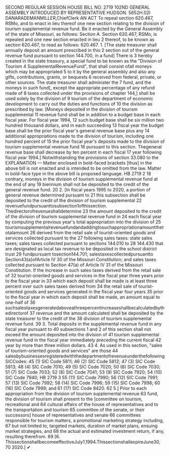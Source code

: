 SECOND REGULAR SESSION
HOUSE BILL NO. 2719
102ND GENERAL ASSEMBLY
INTRODUCED BY REPRESENTATIVE HUDSON.
5652H.02I DANARADEMANMILLER,ChiefClerk
AN ACT
To repeal section 620.467, RSMo, and to enact in lieu thereof one new section relating to the
division of tourism supplemental revenue fund.
Be it enacted by the General Assembly of the state of Missouri, as follows:
Section A. Section 620.467, RSMo, is repealed and one new section enacted in lieu
2 thereof, to be known as section 620.467, to read as follows:
620.467. 1. [The state treasurer shall annually deposit an amount prescribed in this
2 section out of the general revenue fund pursuant to section 144.700, in a fund] There is
3 hereby created in the state treasury, a special fund to be known as the "Division of Tourism
4 SupplementalRevenueFund", that shall consist ofall moneys which may be appropriated
5 to it by the general assembly and also any gifts, contributions, grants, or bequests
6 received from federal, private, or other sources. The state treasurer shall administer the
7 fund, and the moneys in such fund[, except the appropriate percentage of any refund made of
8 taxes collected under the provisions of chapter 144,] shall be used solely by the division of
9 tourism of the department of economic development to carry out the duties and functions of
10 the division as prescribed by law. [Moneys deposited in the division of tourism supplemental
11 revenue fund shall be in addition to a budget base in each fiscal year. For fiscal year 1994,
12 such budget base shall be six million two hundred thousand dollars, and in each succeeding
13 fiscal year the budget base shall be the prior fiscal year's general revenue base plus any
14 additional appropriations made to the division of tourism, including one hundred percent of
15 the prior fiscal year's deposits made to the division of tourism supplemental revenue fund
16 pursuant to this section. Thegeneral revenue base shall decrease by ten percent in each fiscal
17 year following fiscal year 1994.] Notwithstanding the provisions of section 33.080 to the
EXPLANATION — Matter enclosed in bold-faced brackets [thus] in the above bill is not enacted and is
intended to be omitted from the law. Matter in bold-face type in the above bill is proposed language.
HB 2719 2
18 contrary, moneys in the division of tourism supplemental revenue fund at the end of any
19 biennium shall not be deposited to the credit of the general revenue fund.
20 2. [In fiscal years 1995 to 2020, a portion of general revenue determined pursuant to
21 this subsection shall be deposited to the credit of the division of tourism supplemental
22 revenuefundpursuanttosubsection1ofthissection. Thedirectorofrevenueshalldetermine
23 the amount deposited to the credit of the division of tourism supplemental revenue fund in
24 each fiscal year by computing the previous year's total appropriation into the division of
25 tourismsupplementalrevenuefundandaddingtosuchappropriationamountthetotalamount
26 derived from the retail sale of tourist-oriented goods and services collected pursuant to the
27 following sales taxes: state sales taxes; sales taxes collected pursuant to sections 144.010 to
28 144.430 that are designated as local tax revenue to be deposited in the school district trust
29 fundpursuant tosection144.701; salestaxescollectedpursuantto Section43(a)ofArticle IV
30 of the Missouri Constitution; and sales taxes collected pursuant to Section 47(a) of Article IV
31 of the Missouri Constitution. If the increase in such sales taxes derived from the retail sale of
32 tourist-oriented goods and services in the fiscal year three years prior to the fiscal year in
33 which each deposit shall be made is at least three percent over such sales taxes derived from
34 the retail sale of tourist-oriented goods and services generated in the fiscal year four years
35 prior to the fiscal year in which each deposit shall be made, an amount equal to one-half of
36 suchsalestaxesgeneratedaboveathreepercentincreaseshallbecalculatedbythedirectorof
37 revenue and the amount calculated shall be deposited by the state treasurer to the credit of the
38 division of tourism supplemental revenue fund.
39 3. Total deposits in the supplemental revenue fund in any fiscal year pursuant to
40 subsections 1 and 2 of this section shall not exceed the amount deposited into the division of
41 tourism supplemental revenue fund in the fiscal year immediately preceding the current fiscal
42 year by more than three million dollars.
43 4. As used in this section, "sales of tourism-oriented goods and services" are those
44 salesbybusinessesregisteredwiththedepartmentofrevenueunderthefollowingSICCodes:
45 (1) SIC Code 5811;
46 (2) SIC Code 5812;
47 (3) SIC Code 5813;
48 (4) SIC Code 7010;
49 (5) SIC Code 7020;
50 (6) SIC Code 7030;
51 (7) SIC Code 7033;
52 (8) SIC Code 7041;
53 (9) SIC Code 7920;
54 (10) SIC Code 7940;
HB 2719 3
55 (11) SIC Code 7990;
56 (12) SIC Code 7991;
57 (13) SIC Code 7992;
58 (14) SIC Code 7996;
59 (15) SIC Code 7998;
60 (16) SIC Code 7999; and
61 (17) SIC Code 8420.
62 5.] Prior to each appropriation from the division of tourism supplemental revenue
63 fund, the division of tourism shall present to the [committee on tourism, recreational and
64 cultural affairs of the house of representatives and to the transportation and tourism
65 committee of the senate, or their successors] house of representatives and senate
66 committees responsible for tourism matters, a promotional marketing strategy including,
67 but not limited to, targeted markets, duration of market plans, ensuing market strategies, and
68 the actual and estimated investment return, if any, resulting therefrom.
69 [6. ThissectionshallbecomeeffectiveJuly1,1994.ThissectionshallexpireJune30,
70 2020.]
✔